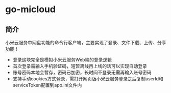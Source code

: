 # go-micloud

## 简介
小米云服务中网盘功能的命令行客户端，主要实现了登录、文件下载、上传、分享功能！

- 登录这块完全是模拟小米云服务Web端的登录逻辑
- 首次登录需输入手机验证码，短暂离线再上线的话可以实现自动登录
- 账号密码本地会暂存，密码已加密，长时间不登录无需再输入账号密码
- 支持手动cookies方式登录，需打开网页版小米云服务登录之后复制userId和serviceToken配置到app.ini文件内

